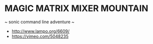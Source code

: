 # MAGIC MATRIX MIXER MOUNTAIN
~ sonic command line adventure ~

+ http://www.lampo.org/6609/
+ https://vimeo.com/5048235